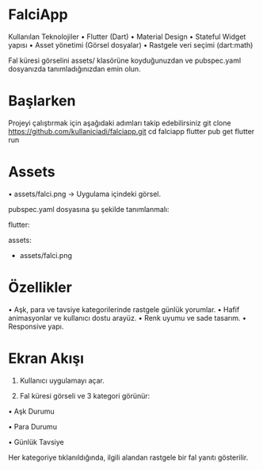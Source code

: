 # FalciApp

 Kullanılan Teknolojiler
	•	Flutter (Dart)
	•	Material Design
	•	Stateful Widget yapısı
	•	Asset yönetimi (Görsel dosyalar)
	•	Rastgele veri seçimi (dart:math)


Fal küresi görselini assets/ klasörüne koyduğunuzdan ve pubspec.yaml dosyanızda tanımladığınızdan emin olun.


 # Başlarken
 	 
   Projeyi çalıştırmak için aşağıdaki adımları takip edebilirsiniz
   git clone https://github.com/kullaniciadi/falciapp.git
   cd falciapp
   flutter pub get
   flutter run


# Assets
	
 •	assets/falci.png → Uygulama içindeki görsel.

pubspec.yaml dosyasına şu şekilde tanımlanmalı:


flutter:

  assets:
  
- assets/falci.png


 # Özellikler
 

 •	Aşk, para ve tavsiye kategorilerinde rastgele günlük yorumlar.
	•	Hafif animasyonlar ve kullanıcı dostu arayüz.
	•	Renk uyumu ve sade tasarım.
	•	Responsive yapı.

# Ekran Akışı


 1.	Kullanıcı uygulamayı açar.
	
 2.	Fal küresi görseli ve 3 kategori görünür:
	
 •	 Aşk Durumu

 •	 Para Durumu

 •	Günlük Tavsiye
 
 Her kategoriye tıklanıldığında, ilgili alandan rastgele bir fal yanıtı gösterilir.
